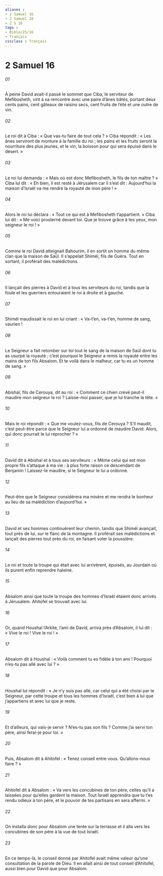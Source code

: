 ```yaml
---
aliases : 
- 2 Samuel 16
- 2 Samuel 16
- 2 S 16
tags : 
- Bible/2S/16
- français
cssclass : français
---
```


# 2 Samuel 16

###### 01
À peine David avait-il passé le sommet que Ciba, le serviteur de Mefibosheth, vint à sa rencontre avec une paire d’ânes bâtés, portant deux cents pains, cent gâteaux de raisins secs, cent fruits de l’été et une outre de vin.
###### 02
Le roi dit à Ciba : « Que vas-tu faire de tout cela ? » Ciba répondit : « Les ânes serviront de monture à la famille du roi ; les pains et les fruits seront la nourriture des plus jeunes, et le vin, la boisson pour qui sera épuisé dans le désert. »
###### 03
Le roi lui demanda : « Mais où est donc Mefibosheth, le fils de ton maître ? » Ciba lui dit : « Eh bien, il est resté à Jérusalem car il s’est dit : Aujourd’hui la maison d’Israël va me rendre la royauté de mon père ! »
###### 04
Alors le roi lui déclara : « Tout ce qui est à Mefibosheth t’appartient. » Ciba lui dit : « Me voici prosterné devant toi. Que je trouve grâce à tes yeux, mon seigneur le roi ! »
###### 05
Comme le roi David atteignait Bahourim, il en sortit un homme du même clan que la maison de Saül. Il s’appelait Shiméï, fils de Guéra. Tout en sortant, il proférait des malédictions.
###### 06
Il lançait des pierres à David et à tous les serviteurs du roi, tandis que la foule et les guerriers entouraient le roi à droite et à gauche.
###### 07
Shiméï maudissait le roi en lui criant : « Va-t’en, va-t’en, homme de sang, vaurien !
###### 08
Le Seigneur a fait retomber sur toi tout le sang de la maison de Saül dont tu as usurpé la royauté ; c’est pourquoi le Seigneur a remis la royauté entre les mains de ton fils Absalom. Et te voilà dans le malheur, car tu es un homme de sang. »
###### 09
Abishaï, fils de Cerouya, dit au roi : « Comment ce chien crevé peut-il maudire mon seigneur le roi ? Laisse-moi passer, que je lui tranche la tête. »
###### 10
Mais le roi répondit : « Que me voulez-vous, fils de Cerouya ? S’il maudit, c’est peut-être parce que le Seigneur lui a ordonné de maudire David. Alors, qui donc pourrait le lui reprocher ? »
###### 11
David dit à Abishaï et à tous ses serviteurs : « Même celui qui est mon propre fils s’attaque à ma vie : à plus forte raison ce descendant de Benjamin ! Laissez-le maudire, si le Seigneur le lui a ordonné.
###### 12
Peut-être que le Seigneur considérera ma misère et me rendra le bonheur au lieu de sa malédiction d’aujourd’hui. »
###### 13
David et ses hommes continuèrent leur chemin, tandis que Shiméï avançait, tout près de lui, sur le flanc de la montagne. Il proférait ses malédictions et lançait des pierres tout près du roi, en faisant voler la poussière.
###### 14
Le roi et toute la troupe qui était avec lui arrivèrent, épuisés, au Jourdain où ils purent enfin reprendre haleine.
###### 15
Absalom ainsi que toute la troupe des hommes d’Israël étaient donc arrivés à Jérusalem. Ahitofel se trouvait avec lui.
###### 16
Or, quand Houshaï l’Arkite, l’ami de David, arriva près d’Absalom, il lui dit : « Vive le roi ! Vive le roi ! »
###### 17
Absalom dit à Houshaï : « Voilà comment tu es fidèle à ton ami ! Pourquoi n’es-tu pas allé avec lui ? »
###### 18
Houshaï lui répondit : « Je n’y suis pas allé, car celui qui a été choisi par le Seigneur, par cette troupe et tous les hommes d’Israël, c’est bien à lui que j’appartiens et avec lui que je reste.
###### 19
Et d’ailleurs, qui vais-je servir ? N’es-tu pas son fils ? Comme j’ai servi ton père, ainsi ferai-je pour toi. »
###### 20
Puis, Absalom dit à Ahitofel : « Tenez conseil entre vous. Qu’allons-nous faire ? »
###### 21
Ahitofel dit à Absalom : « Va vers les concubines de ton père, celles qu’il a laissées pour qu’elles gardent la maison. Tout Israël apprendra que tu t’es rendu odieux à ton père, et le pouvoir de tes partisans en sera affermi. »
###### 22
On installa donc pour Absalom une tente sur la terrasse et il alla vers les concubines de son père à la vue de tout Israël.
###### 23
En ce temps-là, le conseil donné par Ahitofel avait même valeur qu’une consultation de la parole de Dieu. Il en allait ainsi de tout conseil d’Ahitofel, aussi bien pour David que pour Absalom.
